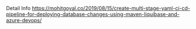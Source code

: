 Detail Info
https://mohitgoyal.co/2019/08/15/create-multi-stage-yaml-ci-cd-pipeline-for-deploying-database-changes-using-maven-liquibase-and-azure-devops/

